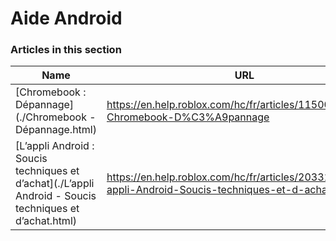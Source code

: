 # Aide Android  
### Articles in this section
Name|URL
-|-
[Chromebook : Dépannage](./Chromebook - Dépannage.html) |https://en.help.roblox.com/hc/fr/articles/115005743383-Chromebook-D%C3%A9pannage
[L’appli Android : Soucis techniques et d’achat](./L’appli Android - Soucis techniques et d’achat.html) |https://en.help.roblox.com/hc/fr/articles/203313570-L-appli-Android-Soucis-techniques-et-d-achat